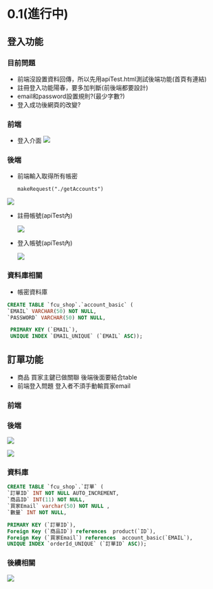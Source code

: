# 0.1(進行中)

## 登入功能
### 目前問題
* 前端沒設置資料回傳，所以先用apiTest.html測試後端功能(首頁有連結)
* 註冊登入功能陽春，要多加判斷(前後端都要設計)
* email和password設置規則?(最少字數?)
* 登入成功後網頁的改變?


### 前端
* 登入介面
![](https://i.imgur.com/yzQsAv8.png)
### 後端

* 前端輸入取得所有帳密

      makeRequest("./getAccounts")

![](https://i.imgur.com/HHmmhCD.png)
* 註冊帳號(apiTest內)
  
  ![](https://i.imgur.com/HwNaE1D.png)
* 登入帳號(apiTest內)

  ![](https://i.imgur.com/CEssZ2l.png)
### 資料庫相關
* 帳密資料庫
 ~~~sql
 CREATE TABLE `fcu_shop`.`account_basic` (
 `EMAIL` VARCHAR(50) NOT NULL,
`PASSWORD` VARCHAR(50) NOT NULL,

  PRIMARY KEY (`EMAIL`),
  UNIQUE INDEX `EMAIL_UNIQUE` (`EMAIL` ASC));
 ~~~
## 訂單功能
* 商品 買家主鍵已做關聯 後端後面要結合table
* 前端登入問題 登入者不須手動輸買家email
### 前端
### 後端
![](https://i.imgur.com/ZJmcO2w.png)

![](https://i.imgur.com/a0MZaxs.png)
### 資料庫
~~~sql
CREATE TABLE `fcu_shop`.`訂單` (
`訂單ID` INT NOT NULL AUTO_INCREMENT,
`商品ID` INT(11) NOT NULL,
`買家Email` varchar(50) NOT NULL ,
`數量` INT NOT NULL,

PRIMARY KEY (`訂單ID`),
Foreign Key (`商品ID`) references  product(`ID`),
Foreign Key (`買家Email`) references  account_basic(`EMAIL`),
UNIQUE INDEX `orderId_UNIQUE` (`訂單ID` ASC));
~~~
### 後續相關

![](https://i.imgur.com/988Pqi8.png)

